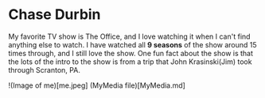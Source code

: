 # Chase Durbin

My favorite TV show is The Office, and I love watching it when I can't find anything else to watch.
I have watched all **9 seasons** of the show around 15 times through, and I still love the show.
One fun fact about the show is that the lots of the intro to the show is from a trip that John Krasinski(Jim) took through Scranton, PA.

!(Image of me)[me.jpeg]
(MyMedia file)[MyMedia.md]
